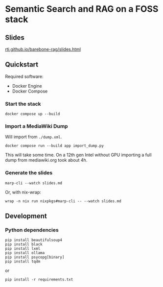 # Semantic Search and RAG on a FOSS stack

## Slides
[rti.github.io/barebone-rag/slides.html](https://rti.github.io/barebone-rag/slides.html)

## Quickstart

Required software:
- Docker Engine
- Docker Compose



### Start the stack
```
docker compose up --build
```

### Import a MediaWiki Dump

Will import from `./dump.xml`.
```
docker compose run --build app import_dump.py
```
This will take some time. On a 12th gen Intel without GPU importing a full dump from mediawiki.org took about 4h.

### Generate the slides
```
marp-cli --watch slides.md
```
Or, with nix-wrap:

```
wrap -n nix run nixpkgs#marp-cli -- --watch slides.md
```

## Development
### Python dependencies
```
pip install beautifulsoup4
pip install black
pip install lxml
pip install ollama
pip install psycopg[binary]
pip install tqdm
```

or


```
pip install -r requirements.txt
```
